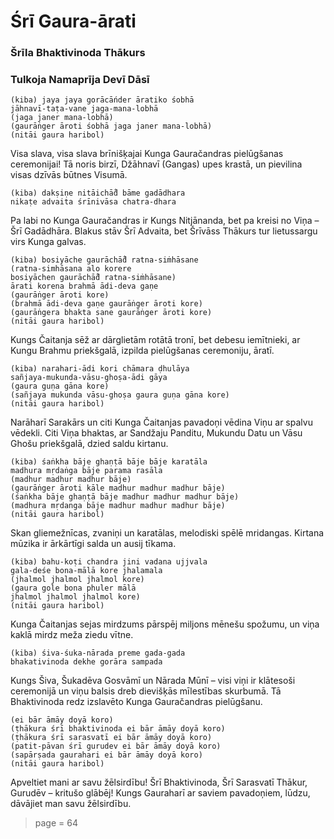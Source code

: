 # Śrī Gaura-ārati
### Šrīla Bhaktivinoda Thākurs
### Tulkoja Namaprīja Devī Dāsī


    (kiba) jaya jaya gorācāńder āratiko śobhā
    jāhnavī-taṭa-vane jaga-mana-lobhā
    (jaga janer mana-lobhā)
    (gaurāṅger āroti śobhā jaga janer mana-lobhā)
    (nitāi gaura haribol)

Visa slava, visa slava brīnišķajai Kunga Gauračandras pielūgšanas ceremonijai! Tā noris birzī, Džāhnavī (Gangas) upes krastā, un pievilina visas dzīvās būtnes Visumā.

    (kiba) dakṣiṇe nitāichā̐d bāme gadādhara
    nikaṭe advaita śrīnivāsa chatra-dhara

Pa labi no Kunga Gauračandras ir Kungs Nitjānanda, bet pa kreisi no Viņa – Šrī Gadādhāra. Blakus stāv Šrī Advaita, bet Šrīvāss Thākurs tur lietussargu virs Kunga galvas. 

    (kiba) bosiyāche gaurāchā̐d ratna-siṁhāsane
    (ratna-simhāsana alo korere
    bosiyāchen gaurāchā̐d ratna-siṁhāsane)
    ārati korena brahmā ādi-deva gaṇe
    (gaurāṅger āroti kore)
    (brahmā ādi-deva gaṇe gaurāṅger āroti kore)
    (gaurāṅgera bhakta sane gaurāṅger āroti kore)
    (nitāi gaura haribol)

Kungs Čaitanja sēž ar dārglietām rotātā tronī, bet debesu iemītnieki, ar Kungu Brahmu priekšgalā, izpilda pielūgšanas ceremoniju, āratī.

    (kiba) narahari-ādi kori chāmara ḍhulāya
    sañjaya-mukunda-vāsu-ghoṣa-ādi gāya
    (gaura guṇa gāna kore)
    (sañjaya mukunda vāsu-ghoṣa gaura guṇa gāna kore)
    (nitāi gaura haribol)

Narāharī Sarakārs un citi Kunga Čaitanjas pavadoņi vēdina Viņu ar spalvu vēdekli. Citi Viņa bhaktas, ar Sandžaju Panditu, Mukundu Datu un Vāsu Ghošu priekšgalā, dzied saldu kirtanu.

    (kiba) śaṅkha bāje ghaṇṭā bāje bāje karatāla
    madhura mṛdaṅga bāje parama rasāla
    (madhur madhur madhur bāje)
    (gaurāṅger āroti kāle madhur madhur madhur bāje)
    (śaṅkha bāje ghaṇṭā bāje madhur madhur madhur bāje)
    (madhura mṛdanga bāje madhur madhur madhur bāje)
    (nitāi gaura haribol)

Skan gliemežnīcas, zvaniņi un karatālas, melodiski spēlē mridangas. Kirtana mūzika ir ārkārtīgi salda un ausij tīkama.

    (kiba) bahu-koṭi chandra jini vadana ujjvala
    gala-deśe bona-mālā kore jhalamala
    (jhalmol jhalmol jhalmol kore)
    (gaura gole bona phuler mālā
    jhalmol jhalmol jhalmol kore)
    (nitāi gaura haribol)

Kunga Čaitanjas sejas mirdzums pārspēj miljons mēnešu spožumu, un viņa kaklā mirdz meža ziedu vītne.

    (kiba) śiva-śuka-nārada preme gada-gada
    bhakativinoda dekhe gorāra sampada

Kungs Šiva, Šukadēva Gosvāmī un Nārada Mūnī – visi viņi ir klātesoši ceremonijā un viņu balsis dreb dievišķās mīlestības skurbumā. Tā Bhaktivinoda redz izslavēto Kunga Gauračandras pielūgšanu.

    (ei bār āmāy doyā koro)
    (ṭhākura śrī bhaktivinoda ei bār āmāy doyā koro)
    (ṭhākura śrī sarasvatī ei bār āmāy doyā koro)
    (patit-pāvan śrī gurudev ei bār āmāy doyā koro)
    (sapārṣada gaurahari ei bār āmāy doyā koro)
    (nitāi gaura haribol)

Apveltiet mani ar savu žēlsirdību! Šrī Bhaktivinoda, Šrī Sarasvatī Thākur, Gurudēv – kritušo glābēj! Kungs Gauraharī ar saviem pavadoņiem, lūdzu, dāvājiet man savu žēlsirdību.

> page = 64

